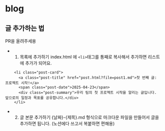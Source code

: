 # blog


## 글 추가하는 법 
PR을 올려주세용 

- 1. 목록에 추가하기
  index.html 에 `<li>`태그를 통째로 복사해서 추가하면 리스트에 추가가 되어요.
```
    <li class="post-card">
      <a class="post-title" href="post.html?file=post1.md">첫 번째 글: 프로젝트 시작!</a>
      <span class="post-date">2025-04-23</span>
      <div class="post-summary">우리 팀의 첫 프로젝트 시작을 알리는 글입니다. 앞으로의 일정과 목표를 공유합니다.</div>
    </li>
  ```
- 2. 글 본문 추가하기
  {날짜}-{제목}.md 형식으로 마크다운 파일을 만들어서 글을 추가하면 됩니다. (노션에다 쓰고서 복붙하면 편해용)
